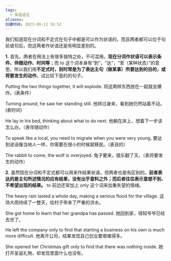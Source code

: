 ```yaml
---
tags:
  - 英语语法
aliases: 
创建时间: 2023-09-13 16:52
---
```




我们知道现在分词和不定式在句子中都是可以作为状语的，而且两者都可以位于句前或句后，但这两者作状语还是有明显差别的。

**1.** 首先，两者在用法上有很多独特之处，不可混用。**现在分词作状语可以表示条件、伴随动作、时间等**；而 to 这个词本身有“到”，“达”，“至（某种状态）”的意思，所以我们用**不定式时，则时常是为了表达主句（做某事）所要达到的目的，或将要发生的动作**。试比较下面的的句子。

Putting the two things together, it will explode. 将这两样东西放在一起就会爆炸。(表条件）  

Turning around, he saw her standing still. 他转过身来，看到她仍然站着不动。(表时间）  

He lay in his bed, thinking about what to do next. 他躺在床上，想着下一步该怎么办。（表伴随动作）

To speak like a local, you need to migrate when you were very young, 要达到说话像当地人一样，你需要在很小的时候就移民。（表目的）  

The rabbit to come, the wolf is overjoyed.  兔子要来，狼乐翻了天。（表将要发生的动作）


**2.** 虽然现在分词和不定式都可以用来作结果状语，但两者也是有区别的。**前者表达的是主句所述情况的应有结果，没有出乎意料之外；而后者往往表示意想不到、不希望出现的结果。** to 前边还常加上 only 这个词来加重失望的情绪。

The heavy rain lasted a whole day, making a serious flood for the village. 这场大雨持续了一整天，给村子带来了严重的洪水。

She got home to learn that her grandpa has passed. 她回到家，得知爷爷已经去世了。  

He left the company only to find that starting a business on his own is much more difficult. 他离开公司，结果发现自己创业要艰难得多。  

She opened her Christmas gift only to find that there was nothing inside. 她打开圣诞礼物，却发现里面什么也没有。
